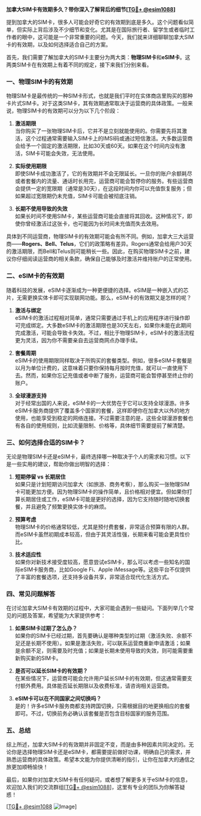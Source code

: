 **加拿大SIM卡有效期多久？带你深入了解背后的细节[[TG💪+ @esim1088](https://t.me/s/esim1088)]**

提到加拿大的SIM卡，很多人可能会好奇它的有效期到底是多久。这个问题看似简单，但实际上背后涉及不少细节和变化。尤其是在国际旅行者、留学生或者临时工作者的眼中，这可能是一个非常重要的问题。今天，我们就来详细聊聊加拿大SIM卡的有效期，以及如何选择适合自己的方案。

首先，我们需要了解加拿大的SIM卡主要分为两大类：**物理SIM卡**和**eSIM卡**。这两类SIM卡在有效期上有着不同的规定，接下来我们分别来看。

### **一、物理SIM卡的有效期**

物理SIM卡是最传统的一种SIM卡形式，也就是我们平时在实体商店里购买的那种卡片式SIM卡。对于这类SIM卡，其有效期通常取决于运营商的具体政策。一般来说，物理SIM卡的有效期可以分为以下几个阶段：

1. **激活期限**  
   当你购买了一张物理SIM卡后，它并不是立刻就能使用的。你需要先将其激活，这个过程通常需要输入SIM卡上的IMSI码或通过短信激活。大多数运营商会给予一个固定的激活期限，比如30天或60天。如果在这个时间内没有激活，SIM卡可能会失效，无法使用。

2. **实际使用期限**  
   即使SIM卡成功激活了，它的有效期并不会无限延长。一旦你的账户余额耗尽或者套餐内的流量、通话时长用完，运营商可能会暂停你的服务。有些运营商会提供一定的宽限期（通常是30天），在这段时间内你可以充值恢复服务；但如果超过宽限期仍未充值，SIM卡可能会被彻底注销。

3. **长期不使用导致的失效**  
   如果长时间不使用SIM卡，某些运营商可能会直接将其回收。这种情况下，即使你曾经激活过这张卡，也可能因为长时间未充值而失去效用。

具体到不同运营商，物理SIM卡的有效期可能会有所不同。例如，加拿大三大运营商——**Rogers、Bell、Telus**，它们的政策略有差异。Rogers通常会给用户30天的激活期限，而Bell和Telus则可能稍长一些。因此，在购买物理SIM卡之前，建议你仔细阅读运营商的相关条款，确保自己能够及时激活并维持账户的正常使用。

### **二、eSIM卡的有效期**

随着科技的发展，eSIM卡逐渐成为一种更便捷的选择。eSIM是一种嵌入式的芯片，无需更换实体卡即可实现联网功能。那么，eSIM卡的有效期又是怎样的呢？

1. **激活与绑定**  
   eSIM卡的激活过程相对简单，通常只需要通过手机上的应用程序进行操作即可完成绑定。大多数eSIM卡的激活期限也是30天左右，如果你未能在此期间完成激活，可能会导致卡失效。不过，相比于物理SIM卡，eSIM卡的激活流程更为灵活，因为你不需要亲自去运营商网点办理手续。

2. **套餐周期**  
   eSIM卡的使用期限同样取决于所购买的套餐类型。例如，很多eSIM卡套餐是以月为单位计费的，这意味着只要你保持每月按时充值，就可以一直使用下去。然而，如果你忘记充值或者中断了服务，运营商可能会暂停甚至终止你的账户。

3. **全球漫游支持**  
   对于经常出国的人来说，eSIM卡的一大优势在于它可以支持全球漫游。许多eSIM卡服务商提供了覆盖多个国家的套餐，这样即便你在加拿大以外的地方使用，也能享受到稳定的网络连接。不过需要注意的是，这些全球漫游套餐也有各自的使用规则，比如流量限制、价格等，具体细节需要提前了解清楚。

### **三、如何选择合适的SIM卡？**

无论是物理SIM卡还是eSIM卡，最终选择哪一种取决于个人的需求和习惯。以下是一些实用的建议，帮助你做出明智的选择：

1. **短期停留 vs 长期居住**  
   如果只是计划短期访问加拿大（如旅游、商务考察），那么购买一张物理SIM卡可能更加方便。因为物理SIM卡的操作简单，且价格相对便宜。但如果你打算长期居住或工作，eSIM卡可能是更好的选择，因为它支持随时随地切换套餐，并且避免了频繁更换实体卡的麻烦。

2. **预算考虑**  
   物理SIM卡的价格通常较低，尤其是预付费套餐，非常适合预算有限的人群。而eSIM卡虽然初期成本较高，但由于其灵活性强，长期来看可能会更具性价比。

3. **技术适应性**  
   如果你对新技术接受度较高，愿意尝试eSIM卡，那么可以考虑一些知名的国际eSIM卡服务商，比如Google Fi、Apple iMessage等。这些平台不仅提供了丰富的套餐选项，还支持多设备共享，非常适合现代化生活方式。

### **四、常见问题解答**

在讨论加拿大SIM卡有效期的过程中，大家可能会遇到一些疑问。下面列举几个常见的问题及答案，希望能为大家提供参考：

1. **如果SIM卡过期了怎么办？**  
   如果你的SIM卡已经过期，首先要确认是哪种类型的过期（激活失败、余额不足还是长期不使用）。如果是激活失败，可以联系运营商重新申请激活；如果是余额不足，则需要及时充值；如果是长期未使用导致的失效，则可能需要重新购买新的SIM卡。

2. **是否可以延长SIM卡的有效期？**  
   在某些情况下，运营商可能会允许用户延长SIM卡的有效期，但这通常需要支付额外费用。具体能否延长期限以及收费标准，请咨询相关运营商。

3. **eSIM卡可以在不同国家之间切换吗？**  
   是的！许多eSIM卡服务商都支持跨国切换，只需根据目的地更换相应的套餐即可。不过，切换前务必确认该套餐是否包含目标国家的服务范围。

### **五、总结**

综上所述，加拿大SIM卡的有效期并非固定不变，而是由多种因素共同决定的。无论你是选择物理SIM卡还是eSIM卡，都需要提前做好功课，明确自己的需求，并熟悉运营商的具体政策。希望本文能为你提供清晰的指引，让你在加拿大的通信之旅更加顺畅愉快！

最后，如果你对加拿大SIM卡有任何疑问，或者想了解更多关于eSIM卡的信息，欢迎加入我们的交流群组[[TG💪+ @esim1088](https://t.me/s/esim1088)]，这里有专业的团队为你解答疑惑！  

[[TG💪+ @esim1088](https://t.me/s/esim1088) ![Image](https://i.postimg.cc/4NQfJmqS/Snipaste-2025-05-13-00-14-12.png)]
